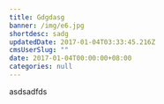 ```yaml
---
title: Gdgdasg
banner: /img/e6.jpg
shortdesc: sadg
updatedDate: 2017-01-04T03:33:45.216Z
cmsUserSlug: ""
date: 2017-01-04T00:00:00+08:00
categories: null
---
```


asdsadfds